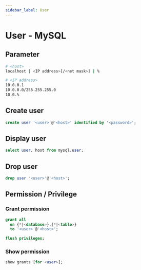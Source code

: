 ```yaml
---
sidebar_label: User
---
```


# User - MySQL

## Parameter

```sh
# <host>
localhost | <IP address>[/<net mask>] | %
```

```sh
# <IP address>
10.0.0.1
10.0.0.0/255.255.255.0
10.0.%
```

## Create user

```sql
create user '<user>'@'<host>' identified by '<password>';
```

## Display user

```sql
select user, host from mysql.user;
```

## Drop user

```sql
drop user '<user>'@'<host>';
```

## Permission / Privilege

### Grant permission

```sql
grant all
  on {*|<database>}.{*|<table>}
  to '<user>'@'<host>';

flush privileges;
```

### Show permission

```sql
show grants [for <user>];
```
